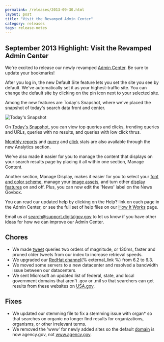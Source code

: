 ```yaml
---
permalink: /releases/2013-09-30.html
layout: post
title: "Visit the Revamped Admin Center"
category: releases
tags: release-notes
---
```


## September 2013 Highlight: Visit the Revamped Admin Center

We're excited to release our newly revamped [Admin Center](https://search.usa.gov/sites/). Be sure to update your bookmarks!

After you log in, the new Default Site feature lets you set the site you see by default. We've automatically set it as your highest-traffic site. You can change the default site by clicking on the pin icon next to your selected site.

Among the new features are Today's Snapshot, where we've placed the snapshot of today's search data front and center.

![Today's Snapshot](https://9fddeb862c037f6d2190-f1564c64756a8cfee25b6b19953b1d23.ssl.cf2.rackcdn.com/todays-snapshot.png)

On [Today's Snapshot](/sites/manual/site-overview.html), you can view top queries and clicks, trending queries and URLs, queries with no results, and queries with low click thrus.

[Monthly reports](/sites/manual/monthly-reports.html) and [query](/sites/manual/queries.html) and [click](/sites/manual/clicks.html) stats are also available through the new Analytics section.

We've also made it easier for you to manage the content that displays on your search results page by placing it all within one section, Manage Content.

Another section, Manage Display, makes it easier for you to select your [font and color scheme](/sites/manual/font-colors.html), manage your [image assets](/sites/manual/display-images.html), and turn other [display features](/sites/manual/display-overview.html) on and off. Plus, you can now edit the 'News' label on the News Govbox.

You can read our updated help by clicking on the Help? link on each page in the Admin Center, or see the full set of help files on our [How It Works](/help-desk.html) page.

Email us at <search@support.digitalgov.gov> to let us know if you have other ideas for how we can improve our Admin Center.

## Chores

* We made [tweet](/sites/manual/twitter.html) queries two orders of magnitude, or 130ms, faster and pruned older tweets from our index to increase retrieval speeds.
* We upgraded our [RedHat channel](https://access.redhat.com/site/documentation/en-US/Red_Hat_Enterprise_Linux/6/html/6.3_Release_Notes/index.html){% external_link %} from 6.2 to 6.3.
* We moved some servers to a new datacenter and resolved a bandwidth issue between our datacenters.
* We sent Microsoft an updated list of federal, state, and local government domains that aren't .gov or .mil so that searchers can get results from these websites on [USA.gov](http://www.usa.gov).

## Fixes

* We updated our stemming file to fix a stemming issue with organ* so that searches on organic no longer find results for organizations, organisms, or other irrelevant terms.
* We removed the 'www' for newly added sites so the default [domain](/sites/manual/domains.html) is now agency.gov, not www.agency.gov.

